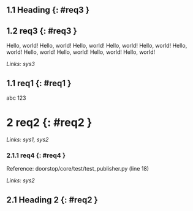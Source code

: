 ## 1.1 Heading {: #req3 }

## 1.2 req3 {: #req3 }

Hello, world! Hello, world! Hello, world! Hello, world! Hello, world! Hello, world! Hello, world! Hello, world! Hello, world! Hello, world!

*Links: sys3*

## 1.1 req1 {: #req1 }

abc 123

# 2 req2 {: #req2 }

*Links: sys1, sys2*

### 2.1.1 req4 {: #req4 }

Reference: doorstop/core/test/test_publisher.py (line 18)

*Links: sys2*

## 2.1 Heading 2 {: #req2 }


